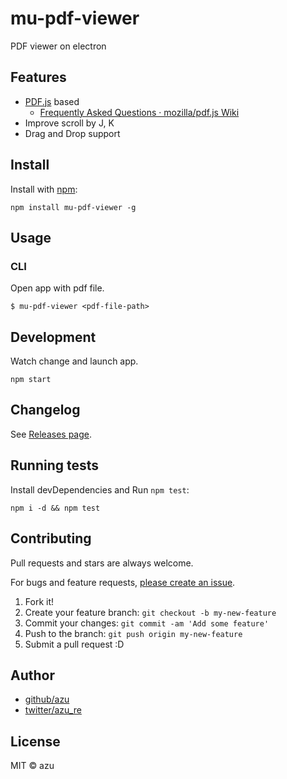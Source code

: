 # mu-pdf-viewer

PDF viewer on electron

## Features

- [PDF.js](https://github.com/mozilla/pdf.js "PDF.js") based
    - [Frequently Asked Questions · mozilla/pdf.js Wiki](https://github.com/mozilla/pdf.js/wiki/Frequently-Asked-Questions "Frequently Asked Questions · mozilla/pdf.js Wiki")
- Improve scroll by J, K
- Drag and Drop support

## Install

Install with [npm](https://www.npmjs.com/):

    npm install mu-pdf-viewer -g

## Usage

### CLI

Open app with pdf file.

    $ mu-pdf-viewer <pdf-file-path>

## Development

Watch change and launch app.

    npm start

## Changelog

See [Releases page](https://github.com/azu/mu-pdf-viewer/releases).

## Running tests

Install devDependencies and Run `npm test`:

    npm i -d && npm test

## Contributing

Pull requests and stars are always welcome.

For bugs and feature requests, [please create an issue](https://github.com/azu/mu-pdf-viewer/issues).

1. Fork it!
2. Create your feature branch: `git checkout -b my-new-feature`
3. Commit your changes: `git commit -am 'Add some feature'`
4. Push to the branch: `git push origin my-new-feature`
5. Submit a pull request :D

## Author

- [github/azu](https://github.com/azu)
- [twitter/azu_re](https://twitter.com/azu_re)

## License

MIT © azu
